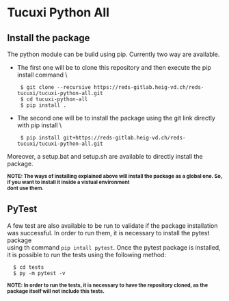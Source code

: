 # Tucuxi Python All

## Install the package

The python module can be build using pip. Currently two way are available.

- The first one will be to clone this repository and then execute the pip install command \
  ```
   $ git clone --recursive https://reds-gitlab.heig-vd.ch/reds-tucuxi/tucuxi-python-all.git
   $ cd tucuxi-python-all
   $ pip install .
  ```
- The second one will be to install the package using the git link directly with pip install \
  ```
   $ pip install git+https://reds-gitlab.heig-vd.ch/reds-tucuxi/tucuxi-python-all.git
  ```
  
Moreover, a setup.bat and setup.sh are available to directly install the package.

<sup>**NOTE: The ways of installing explained above will install the package as a global one. So, if you want to install it inside a vistual environment \
dont use them.**<sup>

## PyTest

A few test are also available to be run to validate if the package installation was successful. In order to run them, it is necessary to install the pytest package \
using th command `pip intall pytest`. Once the pytest package is installed, it is possible to run the tests using the following method:
  ```
    $ cd tests
    $ py -m pytest -v
  ```
  
<sup>**NOTE: In order to run the tests, it is necessary to have the repository cloned, as the package itself will not include this tests.**<sup>